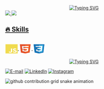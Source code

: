 <div align="center">
  <a href="https://git.io/typing-svg">
    <img src="https://readme-typing-svg.demolab.com?font=Fira+Code&weight=500&size=22&pause=1000&color=00FF7F&center=true&vCenter=true&random=false&width=524&lines=%E2%8A%B9+Seja+bem+vindo+ao meu perfil!+%CB%99%E1%B5%95%CB%99+%E2%8A%B9+" alt="Typing SVG">
  </a>
</div>


 <div>
   <a href="https://github.com/CaioCosenza">
   <img height="180em" src="https://github-readme-stats.vercel.app/api?username=caiocosenza&show_icons=true&theme=tokyonight&include_all_commits=true&count_private=true"/>
   <img height="180em" src="https://github-readme-stats.vercel.app/api/top-langs/?username=caiocosenza&layout=compact&langs_count=6&theme=tokyonight"/>
</div>

## 🔥 Skills
    
<div style="display: inline_block"><br>
  <img align="center" alt="Js" height="30" width="40" src="https://raw.githubusercontent.com/devicons/devicon/master/icons/javascript/javascript-plain.svg">
  <img align="center" alt="HTML" height="30" width="40" src="https://raw.githubusercontent.com/devicons/devicon/master/icons/html5/html5-original.svg">
  <img align="center" alt="CSS" height="30" width="40" src="https://raw.githubusercontent.com/devicons/devicon/master/icons/css3/css3-original.svg">
</div>
 
<br>
 
<div align="center">
  <a href="https://git.io/typing-svg">
    <img src="https://readme-typing-svg.demolab.com?font=Fira+Code&weight=500&size=22&pause=1000&color=00FF7F&center=true&vCenter=true&random=false&width=524&lines=%E2%8A%B9+Redes+sociais+%CB%99%E1%B5%95%CB%99+%E2%8A%B9+" alt="Typing SVG">
  </a>
</div>

<div> 
  
 [![E-mail](https://img.shields.io/badge/-Email-000?style=for-the-badge&logo=microsoft-outlook&logoColor=FF00F6&color:FFF)](mailto:cvasconcelos.caio@gmail.com)
[![LinkedIn](https://img.shields.io/badge/-LinkedIn-000?style=for-the-badge&logo=linkedin&logoColor=FF00F6&color:FFF)](https://www.linkedin.com/in/caio-cosenza-31b562156)
[![Instagram](https://img.shields.io/badge/-Instagram-000?style=for-the-badge&logo=instagram&logoColor=FF00F6&color:FFF)](https://instagram.com/cosenza.caio)

</div>

<picture align="center">
  <source media="(prefers-color-scheme: dark)" srcset="https://raw.githubusercontent.com/CaioCosenza/CaioCosenza/output/github-contribution-grid-snake-dark.svg">
  <source media="(prefers-color-scheme: light)" srcset="https://raw.githubusercontent.com/CaioCosenza/CaioCosenza/output/github-contribution-grid-snake-dark.svg">
  <img align="center" alt="github contribution grid snake animation" src="https://raw.githubusercontent.com/mari4souza/CaioCosenza/output/github-contribution-grid-snake.svg">
</picture>


